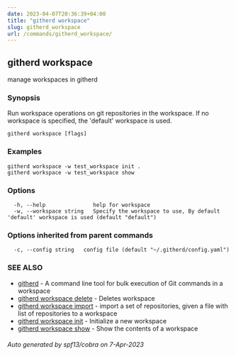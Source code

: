 ```yaml
---
date: 2023-04-07T20:36:39+04:00
title: "githerd workspace"
slug: githerd_workspace
url: /commands/githerd_workspace/
---
```

## githerd workspace

manage workspaces in githerd

### Synopsis

Run workspace operations on git repositories in the workspace. If no workspace is specified, the 'default' workspace is used.

```
githerd workspace [flags]
```

### Examples

```
githerd workspace -w test_workspace init .
githerd workspace -w test_workspace show
```

### Options

```
  -h, --help               help for workspace
  -w, --workspace string   Specify the workspace to use, By default 'default' workspace is used (default "default")
```

### Options inherited from parent commands

```
  -c, --config string   config file (default "~/.githerd/config.yaml")
```

### SEE ALSO

* [githerd](./docs/commands/githerd/)	 - A command line tool for bulk execution of Git commands in a workspace
* [githerd workspace delete](./docs/commands/githerd_workspace_delete/)	 - Deletes workspace
* [githerd workspace import](./docs/commands/githerd_workspace_import/)	 - import a set of repositories, given a file with list of repositories to a workspace
* [githerd workspace init](./docs/commands/githerd_workspace_init/)	 - Initialize a new workspace
* [githerd workspace show](./docs/commands/githerd_workspace_show/)	 - Show the contents of a workspace

###### Auto generated by spf13/cobra on 7-Apr-2023
